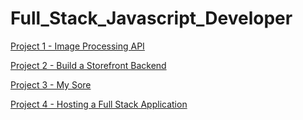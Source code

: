 # Full_Stack_Javascript_Developer

[Project 1 - Image Processing API](https://github.com/dattgoswami/image-processing-api)

[Project 2 - Build a Storefront Backend](https://github.com/dattgoswami/storefront-backend)

[Project 3 - My Sore](https://github.com/dattgoswami/my-store)

[Project 4 - Hosting a Full Stack Application](https://github.com/dattgoswami/udagram-hosting)
